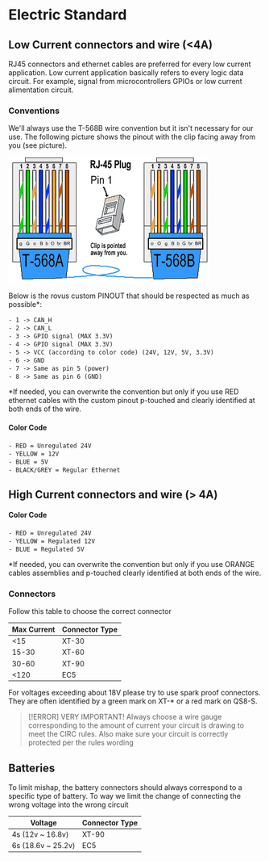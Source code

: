 # Electric Standard

## Low Current connectors and wire (<4A)

RJ45 connectors and ethernet cables are preferred for every low current application. Low current application basically refers to every logic data circuit. For example, signal from microcontrollers GPIOs or low current alimentation circuit.

### Conventions

We'll always use the T-568B wire convention but it isn't necessary for our use. The following picture shows the pinout with the clip facing away from you (see picture).

![T-568B](doc/attachements/RJ45_pinout.png)

Below is the rovus custom PINOUT that should be respected as much as possible\*:

    - 1 -> CAN_H
    - 2 -> CAN_L
    - 3 -> GPIO signal (MAX 3.3V)
    - 4 -> GPIO signal (MAX 3.3V)
    - 5 -> VCC (according to color code) (24V, 12V, 5V, 3.3V)
    - 6 -> GND
    - 7 -> Same as pin 5 (power)
    - 8 -> Same as pin 6 (GND)

\*If needed, you can overwrite the convention but only if you use RED ethernet cables with the custom pinout p-touched and clearly identified at both ends of the wire.

#### Color Code

    - RED = Unregulated 24V
    - YELLOW = 12V
    - BLUE = 5V
    - BLACK/GREY = Regular Ethernet

## High Current connectors and wire (> 4A)

#### Color Code

    - RED = Unregulated 24V
    - YELLOW = Regulated 12V
    - BLUE = Regulated 5V

\*If needed, you can overwrite the convention but only if you use ORANGE cables assemblies and p-touched clearly identified at both ends of the wire.

### Connectors

Follow this table to choose the correct connector

| Max Current | Connector Type |
| ----------- | -------------- |
| <15         | XT-30          |
| 15-30       | XT-60          |
| 30-60       | XT-90          |
| <120        | EC5            |

For voltages exceeding about 18V please try to use spark proof connectors. They are often identified by a green mark on XT-\* or a red mark on QS8-S.

> [!ERROR] VERY IMPORTANT!
> Always choose a wire gauge corresponding to the amount of current your circuit is drawing to meet the CIRC rules. Also make sure your circuit is correctly protected per the rules wording

## Batteries

To limit mishap, the battery connectors should always correspond to a specific type of battery. To way we limit the change of connecting the wrong voltage into the wrong circuit

| Voltage            | Connector Type |
| ------------------ | -------------- |
| 4s (12v ~ 16.8v)   | XT-90          |
| 6s (18.6v ~ 25.2v) | EC5            |
